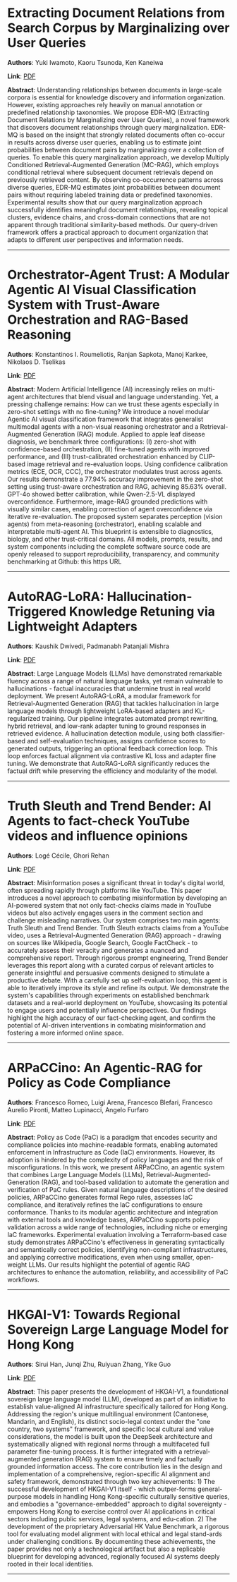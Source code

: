 # Extracting Document Relations from Search Corpus by Marginalizing over User Queries 

**Authors**: Yuki Iwamoto, Kaoru Tsunoda, Ken Kaneiwa  

**Link**: [PDF](https://arxiv.org/pdf/2507.10726)  

**Abstract**: Understanding relationships between documents in large-scale corpora is essential for knowledge discovery and information organization. However, existing approaches rely heavily on manual annotation or predefined relationship taxonomies. We propose EDR-MQ (Extracting Document Relations by Marginalizing over User Queries), a novel framework that discovers document relationships through query marginalization. EDR-MQ is based on the insight that strongly related documents often co-occur in results across diverse user queries, enabling us to estimate joint probabilities between document pairs by marginalizing over a collection of queries. To enable this query marginalization approach, we develop Multiply Conditioned Retrieval-Augmented Generation (MC-RAG), which employs conditional retrieval where subsequent document retrievals depend on previously retrieved content. By observing co-occurrence patterns across diverse queries, EDR-MQ estimates joint probabilities between document pairs without requiring labeled training data or predefined taxonomies. Experimental results show that our query marginalization approach successfully identifies meaningful document relationships, revealing topical clusters, evidence chains, and cross-domain connections that are not apparent through traditional similarity-based methods. Our query-driven framework offers a practical approach to document organization that adapts to different user perspectives and information needs. 

---
# Orchestrator-Agent Trust: A Modular Agentic AI Visual Classification System with Trust-Aware Orchestration and RAG-Based Reasoning 

**Authors**: Konstantinos I. Roumeliotis, Ranjan Sapkota, Manoj Karkee, Nikolaos D. Tselikas  

**Link**: [PDF](https://arxiv.org/pdf/2507.10571)  

**Abstract**: Modern Artificial Intelligence (AI) increasingly relies on multi-agent architectures that blend visual and language understanding. Yet, a pressing challenge remains: How can we trust these agents especially in zero-shot settings with no fine-tuning? We introduce a novel modular Agentic AI visual classification framework that integrates generalist multimodal agents with a non-visual reasoning orchestrator and a Retrieval-Augmented Generation (RAG) module. Applied to apple leaf disease diagnosis, we benchmark three configurations: (I) zero-shot with confidence-based orchestration, (II) fine-tuned agents with improved performance, and (III) trust-calibrated orchestration enhanced by CLIP-based image retrieval and re-evaluation loops. Using confidence calibration metrics (ECE, OCR, CCC), the orchestrator modulates trust across agents. Our results demonstrate a 77.94\% accuracy improvement in the zero-shot setting using trust-aware orchestration and RAG, achieving 85.63\% overall. GPT-4o showed better calibration, while Qwen-2.5-VL displayed overconfidence. Furthermore, image-RAG grounded predictions with visually similar cases, enabling correction of agent overconfidence via iterative re-evaluation. The proposed system separates perception (vision agents) from meta-reasoning (orchestrator), enabling scalable and interpretable multi-agent AI. This blueprint is extensible to diagnostics, biology, and other trust-critical domains. All models, prompts, results, and system components including the complete software source code are openly released to support reproducibility, transparency, and community benchmarking at Github: this https URL 

---
# AutoRAG-LoRA: Hallucination-Triggered Knowledge Retuning via Lightweight Adapters 

**Authors**: Kaushik Dwivedi, Padmanabh Patanjali Mishra  

**Link**: [PDF](https://arxiv.org/pdf/2507.10586)  

**Abstract**: Large Language Models (LLMs) have demonstrated remarkable fluency across a range of natural language tasks, yet remain vulnerable to hallucinations - factual inaccuracies that undermine trust in real world deployment. We present AutoRAG-LoRA, a modular framework for Retrieval-Augmented Generation (RAG) that tackles hallucination in large language models through lightweight LoRA-based adapters and KL-regularized training. Our pipeline integrates automated prompt rewriting, hybrid retrieval, and low-rank adapter tuning to ground responses in retrieved evidence. A hallucination detection module, using both classifier-based and self-evaluation techniques, assigns confidence scores to generated outputs, triggering an optional feedback correction loop. This loop enforces factual alignment via contrastive KL loss and adapter fine tuning. We demonstrate that AutoRAG-LoRA significantly reduces the factual drift while preserving the efficiency and modularity of the model. 

---
# Truth Sleuth and Trend Bender: AI Agents to fact-check YouTube videos and influence opinions 

**Authors**: Logé Cécile, Ghori Rehan  

**Link**: [PDF](https://arxiv.org/pdf/2507.10577)  

**Abstract**: Misinformation poses a significant threat in today's digital world, often spreading rapidly through platforms like YouTube. This paper introduces a novel approach to combating misinformation by developing an AI-powered system that not only fact-checks claims made in YouTube videos but also actively engages users in the comment section and challenge misleading narratives. Our system comprises two main agents: Truth Sleuth and Trend Bender.
Truth Sleuth extracts claims from a YouTube video, uses a Retrieval-Augmented Generation (RAG) approach - drawing on sources like Wikipedia, Google Search, Google FactCheck - to accurately assess their veracity and generates a nuanced and comprehensive report. Through rigorous prompt engineering, Trend Bender leverages this report along with a curated corpus of relevant articles to generate insightful and persuasive comments designed to stimulate a productive debate. With a carefully set up self-evaluation loop, this agent is able to iteratively improve its style and refine its output.
We demonstrate the system's capabilities through experiments on established benchmark datasets and a real-world deployment on YouTube, showcasing its potential to engage users and potentially influence perspectives. Our findings highlight the high accuracy of our fact-checking agent, and confirm the potential of AI-driven interventions in combating misinformation and fostering a more informed online space. 

---
# ARPaCCino: An Agentic-RAG for Policy as Code Compliance 

**Authors**: Francesco Romeo, Luigi Arena, Francesco Blefari, Francesco Aurelio Pironti, Matteo Lupinacci, Angelo Furfaro  

**Link**: [PDF](https://arxiv.org/pdf/2507.10584)  

**Abstract**: Policy as Code (PaC) is a paradigm that encodes security and compliance policies into machine-readable formats, enabling automated enforcement in Infrastructure as Code (IaC) environments. However, its adoption is hindered by the complexity of policy languages and the risk of misconfigurations. In this work, we present ARPaCCino, an agentic system that combines Large Language Models (LLMs), Retrieval-Augmented-Generation (RAG), and tool-based validation to automate the generation and verification of PaC rules. Given natural language descriptions of the desired policies, ARPaCCino generates formal Rego rules, assesses IaC compliance, and iteratively refines the IaC configurations to ensure conformance. Thanks to its modular agentic architecture and integration with external tools and knowledge bases, ARPaCCino supports policy validation across a wide range of technologies, including niche or emerging IaC frameworks. Experimental evaluation involving a Terraform-based case study demonstrates ARPaCCino's effectiveness in generating syntactically and semantically correct policies, identifying non-compliant infrastructures, and applying corrective modifications, even when using smaller, open-weight LLMs. Our results highlight the potential of agentic RAG architectures to enhance the automation, reliability, and accessibility of PaC workflows. 

---
# HKGAI-V1: Towards Regional Sovereign Large Language Model for Hong Kong 

**Authors**: Sirui Han, Junqi Zhu, Ruiyuan Zhang, Yike Guo  

**Link**: [PDF](https://arxiv.org/pdf/2507.11502)  

**Abstract**: This paper presents the development of HKGAI-V1, a foundational sovereign large language model (LLM), developed as part of an initiative to establish value-aligned AI infrastructure specifically tailored for Hong Kong. Addressing the region's unique multilingual environment (Cantonese, Mandarin, and English), its distinct socio-legal context under the "one country, two systems" framework, and specific local cultural and value considerations, the model is built upon the DeepSeek architecture and systematically aligned with regional norms through a multifaceted full parameter fine-tuning process. It is further integrated with a retrieval-augmented generation (RAG) system to ensure timely and factually grounded information access. The core contribution lies in the design and implementation of a comprehensive, region-specific AI alignment and safety framework, demonstrated through two key achievements: 1) The successful development of HKGAI-V1 itself - which outper-forms general-purpose models in handling Hong Kong-specific culturally sensitive queries, and embodies a "governance-embedded" approach to digital sovereignty - empowers Hong Kong to exercise control over AI applications in critical sectors including public services, legal systems, and edu-cation. 2) The development of the proprietary Adversarial HK Value Benchmark, a rigorous tool for evaluating model alignment with local ethical and legal stand-ards under challenging conditions. By documenting these achievements, the paper provides not only a technological artifact but also a replicable blueprint for developing advanced, regionally focused AI systems deeply rooted in their local identities. 

---
